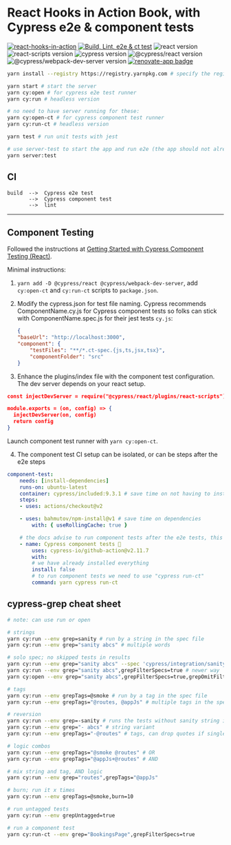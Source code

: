 # React Hooks in Action Book, with Cypress e2e & component tests

[![react-hooks-in-action](https://img.shields.io/endpoint?url=https://dashboard.cypress.io/badge/detailed/nr3y7v/main&style=flat-square&logo=cypress)](https://dashboard.cypress.io/projects/nr3y7v/runs) [![Build, Lint, e2e & ct test](https://github.com/muratkeremozcan/react-hooks-in-action-with-cypress/actions/workflows/main.yml/badge.svg?branch=main&event=push)](https://github.com/muratkeremozcan/react-hooks-in-action-with-cypress/actions/workflows/main.yml)
![react version](https://img.shields.io/badge/react-17.0.2-brightgreen) ![react-scripts version](https://img.shields.io/badge/react--scripts-4.0.3-brightgreen) ![cypress version](https://img.shields.io/badge/cypress-9.4.1-brightgreen) ![@cypress/react version](https://img.shields.io/badge/@cypress/react-5.12.1-brightgreen) ![@cypress/webpack-dev-server version](https://img.shields.io/badge/@cypress/webpack--dev--server-1.8.0-brightgreen) [![renovate-app badge][renovate-badge]][renovate-app]

[renovate-badge]: https://img.shields.io/badge/renovate-app-blue.svg
[renovate-app]: https://renovateapp.com/

```bash
yarn install --registry https://registry.yarnpkg.com # specify the registry in case you are using a proprietary registry

yarn start # start the server
yarn cy:open # for cypress e2e test runner
yarn cy:run # headless version

# no need to have server running for these:
yarn cy:open-ct # for cypress component test runner
yarn cy:run-ct # headless version

yarn test # run unit tests with jest

# use server-test to start the app and run e2e (the app should not already be running)
yarn server:test
```

## CI

```
build  -->  Cypress e2e test
       -->  Cypress component test
       -->  lint
```

---

## Component Testing

Followed the instructions at [Getting Started with Cypress Component Testing (React)](https://www.cypress.io/blog/2021/04/06/cypress-component-testing-react/).

Minimal instructions:

1. `yarn add -D @cypress/react @cypress/webpack-dev-server`, add `cy:open-ct` and `cy:run-ct` scripts to `package.json`.

2. Modify the cypress.json for test file naming. Cypress recommends ComponentName.cy.js for Cypress component tests so folks can stick with ComponentName.spec.js for their jest tests `cy.js`:

   ```json
   {
   "baseUrl": "http://localhost:3000",
   "component": {
       "testFiles": "**/*.ct-spec.{js,ts,jsx,tsx}",
       "componentFolder": "src"
   }
   ```

3. Enhance the plugins/index file with the component test configuration. The dev server depends on your react setup.

```json
const injectDevServer = require("@cypress/react/plugins/react-scripts")

module.exports = (on, config) => {
  injectDevServer(on, config)
  return config
}
```

Launch component test runner with `yarn cy:open-ct`.

4. The component test CI setup can be isolated, or can be steps after the e2e steps

```yml
component-test:
    needs: [install-dependencies]
    runs-on: ubuntu-latest
    container: cypress/included:9.3.1 # save time on not having to install cypress
    steps:
    - uses: actions/checkout@v2

    - uses: bahmutov/npm-install@v1 # save time on dependencies
        with: { useRollingCache: true }

    # the docs advise to run component tests after the e2e tests, this part could also be right after e2e tests
    - name: Cypress component tests 🧪
        uses: cypress-io/github-action@v2.11.7
        with:
        # we have already installed everything
        install: false
        # to run component tests we need to use "cypress run-ct"
        command: yarn cypress run-ct
```

## cypress-grep cheat sheet

```bash
# note: can use run or open

# strings
yarn cy:run --env grep=sanity # run by a string in the spec file
yarn cy:run --env grep="sanity abcs" # multiple words

# solo spec; no skipped tests in results
yarn cy:run --env grep="sanity abcs" --spec 'cypress/integration/sanity.spec.js'
yarn cy:run --env grep="sanity abcs",grepFilterSpecs=true # newer way
yarn cy:open --env grep="sanity abcs",grepFilterSpecs=true,grepOmitFiltered=true # omits greyed out tests, good for open mode

# tags
yarn cy:run --env grepTags=@smoke # run by a tag in the spec file
yarn cy:run --env grepTags="@routes, @appJs" # multiple tags in the spec file (arr of strings)

# reversion
yarn cy:run --env grep=-sanity # runs the tests without sanity string in the spec
yarn cy:run --env grep="- abcs" # string variant
yarn cy:run --env grepTags="-@routes" # tags, can drop quotes if single tag

# logic combos
yarn cy:run --env grepTags="@smoke @routes" # OR
yarn cy:run --env grepTags="@appJs+@routes" # AND

# mix string and tag, AND logic
yarn cy:run --env grep="routes",grepTags="@appJs"

# burn; run it x times
yarn cy:run --env grepTags=@smoke,burn=10

# run untagged tests
yarn cy:run --env grepUntagged=true

# run a component test
yarn cy:run-ct --env grep="BookingsPage",grepFilterSpecs=true

```
